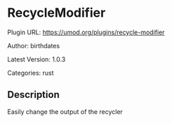 # RecycleModifier

Plugin URL: https://umod.org/plugins/recycle-modifier

Author: birthdates

Latest Version: 1.0.3

Categories: rust

## Description

Easily change the output of the recycler

